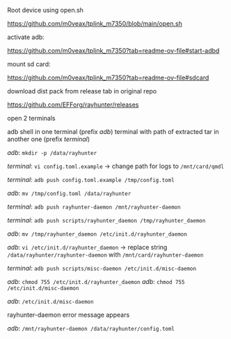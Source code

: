 Root device using open.sh

https://github.com/m0veax/tplink_m7350/blob/main/open.sh

activate adb:

https://github.com/m0veax/tplink_m7350?tab=readme-ov-file#start-adbd

mount sd card:

https://github.com/m0veax/tplink_m7350?tab=readme-ov-file#sdcard

download dist pack from release tab in original repo

https://github.com/EFForg/rayhunter/releases

open 2 terminals

adb shell in one terminal (prefix *adb*)
terminal with path of extracted tar in another one (prefix *terminal*)

*adb*: `mkdir -p /data/rayhunter`

*terminal*: `vi config.toml.example` -> change path for logs to `/mnt/card/qmdl`

*terminal*: `adb push config.toml.example /tmp/config.toml`

*adb*: `mv /tmp/config.toml /data/rayhunter`

*terminal*: `adb push rayhunter-daemon /mnt/rayhunter-daemon`

*terminal*: `adb push scripts/rayhunter_daemon /tmp/rayhunter_daemon`

*adb*: `mv /tmp/rayhunter_daemon /etc/init.d/rayhunter_daemon`

*adb*: `vi /etc/init.d/rayhunter_daemon` -> replace string `/data/rayhunter/rayhunter-daemon` with `/mnt/card/rayhunter-daemon`

*terminal*: `adb push scripts/misc-daemon /etc/init.d/misc-daemon`

*adb*: `chmod 755 /etc/init.d/rayhunter_daemon`
*adb*: `chmod 755 /etc/init.d/misc-daemon`

*adb*: `/etc/init.d/misc-daemon`

rayhunter-daemon error message appears

*adb*: `/mnt/rayhunter-daemon /data/rayhunter/config.toml`